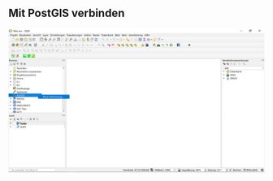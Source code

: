 ## Mit PostGIS verbinden

![alt text](https://github.com/kratum/open_geodata_nrw/raw/master/images/04_01.PNG "Logo Title Text 1")
